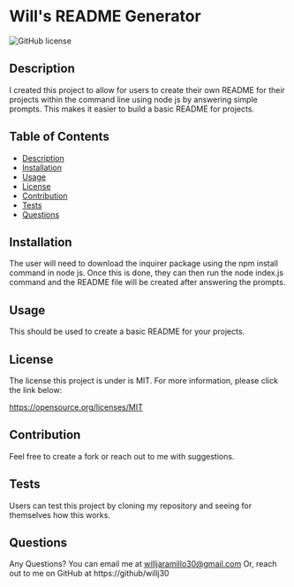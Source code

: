 # Will's README Generator
  
  ![GitHub license](https://img.shields.io/badge/license-MIT-blue.svg)
 

  ## Description
  I created this project to allow for users to create their own README for their projects within the command line using node js by answering simple prompts. This makes it easier to build a basic README for projects.
  
  ## Table of Contents
  * [Description](#description)
  * [Installation](#installation)
  * [Usage](#usage)
  * [License](#license)
  * [Contribution](#contribution)
  * [Tests](#tests)
  * [Questions](#questions)
  

  ## Installation
  The user will need to download the inquirer package using the npm install command in node js. Once this is done, they can then run the node index.js command and the README file will be created after answering the prompts.
  
  ## Usage
  This should be used to create a basic README for your projects.

  ## License
  The license this project is under is MIT. For more information, please click the link below:

  https://opensource.org/licenses/MIT
  
  ## Contribution
  Feel free to create a fork or reach out to me with suggestions.
  
  ## Tests
  Users can test this project by cloning my repository and seeing for themselves how this works.
  
  ## Questions
  Any Questions? You can email me at willjaramillo30@gmail.com
  Or, reach out to me on GitHub at https://github/willj30
